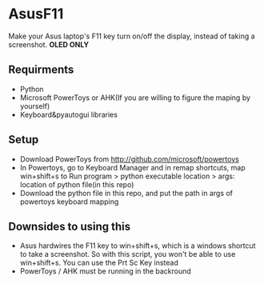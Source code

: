 # AsusF11
Make your Asus laptop's F11 key turn on/off the display, instead of taking a screenshot. **OLED ONLY**

## Requirments
- Python
- Microsoft PowerToys or AHK(If you are willing to figure the maping by yourself)
- Keyboard&pyautogui libraries
## Setup
- Download PowerToys from http://github.com/microsoft/powertoys
- In Powertoys, go to Keyboard Manager and in remap shortcuts, map win+shift+s to Run program > python executable location > args: location of python file(in this repo)
- Download the python file in this repo, and put the path in args of powertoys keyboard mapping

## Downsides to using this
- Asus hardwires the F11 key to win+shift+s, which is a windows shortcut to take a screenshot. So with this script, you won't be able to use win+shift+s. You can use the Prt Sc Key instead
- PowerToys / AHK must be running in the backround 
